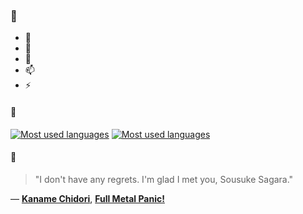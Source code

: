 ### 👋

- 🔭
- 🌱
- 💬
- 📫
- ⚡

#### 🧏

[![Most used languages](https://github-readme-stats-aynah.vercel.app/api/top-langs/?username=aynh&theme=solarized-dark&langs_count=6&layout=compact&hide_title=true)](https://github.com/anuraghazra/github-readme-stats#gh-dark-mode-only)
[![Most used languages](https://github-readme-stats-aynah.vercel.app/api/top-langs/?username=aynh&theme=solarized-light&langs_count=6&layout=compact&hide_title=true)](https://github.com/anuraghazra/github-readme-stats#gh-light-mode-only)

#### 💬

> "I don't have any regrets. I'm glad I met you, Sousuke Sagara."

&mdash; [**Kaname Chidori**](https://myanimelist.net/character.php?q=Kaname%20Chidori&cat=character), [**Full Metal Panic!**](https://myanimelist.net/search/all?q=Full%20Metal%20Panic!&cat=all)
